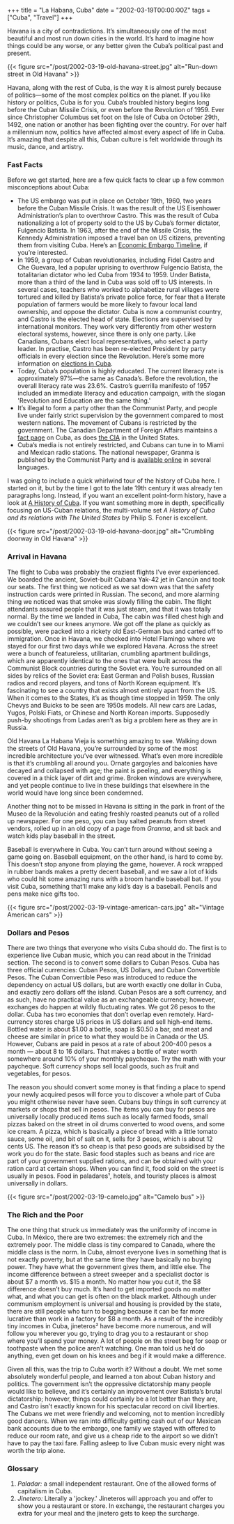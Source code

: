 +++
title = "La Habana, Cuba"
date = "2002-03-19T00:00:00Z"
tags = ["Cuba", "Travel"]
+++

Havana is a city of contradictions. It’s simultaneously one of the most
beautiful and most run down cities in the world. It’s hard to imagine how
things could be any worse, or any better given the Cuba’s political past and
present.<!--more-->

{{< figure src="/post/2002-03-19-old-havana-street.jpg"
    alt="Run-down street in Old Havana" >}}

Havana, along with the rest of Cuba, is the way it is almost purely because of
politics—some of the most complex politics on the planet. If you like history
or politics, Cuba is for you.  Cuba’s troubled history begins long before the
Cuban Missile Crisis, or even before the Revolution of 1959. Ever since
Christopher Columbus set foot on the Isle of Cuba on October 29th, 1492, one
nation or another has been fighting over the country. For over half a
millennium now, politics have affected almost every aspect of life in Cuba.
It’s amazing that despite all this, Cuban culture is felt worldwide through its
music, dance, and artistry.

### Fast Facts

Before we get started, here are a few quick facts to clear up a few common
misconceptions about Cuba:

* The US embargo was put in place on October 19th, 1960, two years before the
  Cuban Missile Crisis. It was the result of the US Eisenhower Administration’s
  plan to overthrow Castro. This was the result of Cuba nationalizing a lot of
  property sold to the US by Cuba’s former dictator, Fulgencio Batista. In
  1963, after the end of the Missile Crisis, the Kennedy Administration imposed
  a travel ban on US citizens, preventing them from visiting Cuba. Here’s an
  [Economic Embargo Timeline][embargo_timeline], if you’re interested.
* In 1959, a group of Cuban revolutionaries, including Fidel Castro and Che
  Guevara, led a popular uprising to overthrow Fulgencio Batista, the
  totalitarian dictator who led Cuba from 1934 to 1959. Under Batista, more
  than a third of the land in Cuba was sold off to US interests. In several
  cases, teachers who worked to alphabetize rural villages were tortured and
  killed by Batista’s private police force, for fear that a literate population
  of farmers would be more likely to favour local land ownership, and oppose
  the dictator. Cuba is now a communist country, and Castro is the elected head
  of state. Elections are supervised by international monitors. They work very
  differently from other western electoral systems, however, since there is
  only one party. Like Canadians, Cubans elect local representatives, who
  select a party leader. In practise, Castro has been re-elected President by
  party officials in every election since the Revolution.  Here’s some more
  information on [elections in Cuba][elections_in_cuba].
* Today, Cuba’s population is highly educated. The current literacy rate is
  approximately 97%—the same as Canada’s. Before the revolution, the overall
  literacy rate was 23.6%. Castro’s guerrilla manifesto of 1957 included an
  immediate literacy and education campaign, with the slogan 'Revolution and
  Education are the same thing.'
* It’s illegal to form a party other than the Communist Party, and people live
  under fairly strict supervision by the government compared to most western
  nations.  The movement of Cubans is restricted by the government. The
  Canadian Department of Foreign Affairs maintains a [fact page][gc_cuba_facts]
  on Cuba, as does [the CIA][cia_cuba_facts] in the United States.
* Cuba’s media is not entirely restricted, and Cubans can tune in to Miami and
  Mexican radio stations. The national newspaper, Granma is published by the
  Communist Party and is [available online][granma] in several languages.

I was going to include a quick whirlwind tour of the history of Cuba here. I
started on it, but by the time I got to the late 19th century it was already
ten paragraphs long. Instead, if you want an excellent point-form history, have
a look at [A History of Cuba][history_of_cuba]. If you want something more in
depth, specifically focusing on US-Cuban relations, the multi-volume set *A
History of Cuba and its relations with The United States* by Philip S. Foner is
excellent.

{{< figure src="/post/2002-03-19-old-havana-door.jpg"
    alt="Crumbling doorway in Old Havana" >}}

### Arrival in Havana

The flight to Cuba was probably the craziest flights I’ve ever experienced. We
boarded the ancient, Soviet-built Cubana Yak-42 jet in Cancún and took our
seats. The first thing we noticed as we sat down was that the safety
instruction cards were printed in Russian. The second, and more alarming thing
we noticed was that smoke was slowly filling the cabin. The flight attendants
assured people that it was just steam, and that it was totally normal. By the
time we landed in Cuba, The cabin was filled chest high and we couldn’t see our
knees anymore. We got off the plane as quickly as possible, were packed into a
rickety old East-German bus and carted off to immigration.  Once in Havana, we
checked into Hotel Flamingo where we stayed for our first two days while we
explored Havana. Across the street were a bunch of featureless, utilitarian,
crumbling apartment buildings, which are apparently identical to the ones that
were built across the Communist Block countries during the Soviet era. You’re
surrounded on all sides by relics of the Soviet era: East German and Polish
buses, Russian radios and record players, and tons of North Korean equipment.
It’s fascinating to see a country that exists almost entirely apart from the
US. When it comes to the States, it’s as though time stopped in 1959. The only
Chevys and Buicks to be seen are 1950s models. All new cars are Ladas, Yugos,
Polski Fiats, or Chinese and North Korean imports. Supposedly push-by shootings
from Ladas aren’t as big a problem here as they are in Russia.

Old Havana La Habana Vieja is something amazing to see. Walking down the
streets of Old Havana, you’re surrounded by some of the most incredible
architecture you’ve ever witnessed. What’s even more incredible is that it’s
crumbling all around you. Ornate gargoyles and balconies have decayed and
collapsed with age; the paint is peeling, and everything is covered in a thick
layer of dirt and grime. Broken windows are everywhere, and yet people continue
to live in these buildings that elsewhere in the world would have long since
been condemned.

Another thing not to be missed in Havana is sitting in the park in front of the
Museo de la Revolución and eating freshly roasted peanuts out of a rolled up
newspaper. For one peso, you can buy salted peanuts from street vendors, rolled
up in an old copy of a page from *Granma*, and sit back and watch kids play
baseball in the street.

Baseball is everywhere in Cuba. You can’t turn around without seeing a game
going on. Baseball equipment, on the other hand, is hard to come by. This
doesn’t stop anyone from playing the game, however. A rock wrapped in rubber
bands makes a pretty decent baseball, and we saw a lot of kids who could hit
some amazing runs with a broom handle baseball bat. If you visit Cuba,
something that’ll make any kid’s day is a baseball. Pencils and pens make nice
gifts too.

{{< figure src="/post/2002-03-19-vintage-american-cars.jpg"
    alt="Vintage American cars" >}}

### Dollars and Pesos

There are two things that everyone who visits Cuba should do. The first is to
experience live Cuban music, which you can read about in the Trinidad section.
The second is to convert some dollars to Cuban Pesos. Cuba has three official
currencies: Cuban Pesos, US Dollars, and Cuban Convertible Pesos. The Cuban
Convertible Peso was introduced to reduce the dependency on actual US dollars,
but are worth exactly one dollar in Cuba, and exactly zero dollars off the
island. Cuban Pesos are a soft currency, and as such, have no practical value
as an exchangeable currency; however, exchanges do happen at wildly fluctuating
rates. We got 26 pesos to the dollar.  Cuba has two economies that don’t
overlap even remotely. Hard-currency stores charge US prices in US dollars and
sell high-end items. Bottled water is about $1.00 a bottle, soap is $0.50 a
bar, and meat and cheese are similar in price to what they would be in Canada
or the US. However, Cubans are paid in pesos at a rate of about 200-400 pesos a
month — about 8 to 16 dollars. That makes a bottle of water worth somewhere
around 10% of your monthly paycheque. Try the math with your paycheque. Soft
currency shops sell local goods, such as fruit and vegetables, for pesos.

The reason you should convert some money is that finding a place to spend your
newly acquired pesos will force you to discover a whole part of Cuba you might
otherwise never have seen. Cubans buy things in soft currency at markets or
shops that sell in pesos. The items you can buy for pesos are universally
locally produced items such as locally farmed foods, small pizzas baked on the
street in oil drums converted to wood ovens, and some ice cream. A pizza, which
is basically a piece of bread with a little tomato sauce, some oil, and bit of
salt on it, sells for 3 pesos, which is about 12 cents US. The reason it’s so
cheap is that peso goods are subsidised by the work you do for the state. Basic
food staples such as beans and rice are part of your government supplied
rations, and can be obtained with your ration card at certain shops. When you
can find it, food sold on the street is usually in pesos. Food in paladares¹,
hotels, and touristy places is almost universally in dollars.

{{< figure src="/post/2002-03-19-camelo.jpg" alt="Camelo bus" >}}

### The Rich and the Poor

The one thing that struck us immediately was the uniformity of income in Cuba.
In México, there are two extremes: the extremely rich and the extremely poor.
The middle class is tiny compared to Canada, where the middle class is the
norm. In Cuba, almost everyone lives in something that is not exactly poverty,
but at the same time they have basically no buying power. They have what the
government gives them, and little else. The income difference between a street
sweeper and a specialist doctor is about $7 a month vs. $15 a month. No matter
how you cut it, the $8 difference doesn’t buy much. It’s hard to get imported
goods no matter what, and what you can get is often on the black market.
Although under communism employment is universal and housing is provided by the
state, there are still people who turn to begging because it can be far more
lucrative than work in a factory for $8 a month. As a result of the incredibly
tiny incomes in Cuba, jineteros² have become more numerous, and will follow you
wherever you go, trying to drag you to a restaurant or shop where you’ll spend
your money. A lot of people on the street beg for soap or toothpaste when the
police aren’t watching. One man told us he’d do anything, even get down on his
knees and beg if it would make a difference.

Given all this, was the trip to Cuba worth it? Without a doubt. We met some
absolutely wonderful people, and learned a ton about Cuban history and
politics. The government isn’t the oppressive dictatorship many people would
like to believe, and it’s certainly an improvement over Batista’s brutal
dictatorship; however, things could certainly be a lot better than they are,
and Castro isn’t exactly known for his spectacular record on civil liberties.
The Cubans we met were friendly and welcoming, not to mention incredibly good
dancers. When we ran into difficulty getting cash out of our Mexican bank
accounts due to the embargo, one family we stayed with offered to reduce our
room rate, and give us a cheap ride to the airport so we didn’t have to pay the
taxi fare. Falling asleep to live Cuban music every night was worth the trip
alone.

### Glossary

1. *Paladar:* a small independent restaurant. One of the allowed forms of
   capitalism in Cuba.
1. *Jinetero:* Literally a 'jockey.' Jineteros will approach you and offer to
   show you a restaurant or store. In exchange, the restaurant charges you
   extra for your meal and the jinetero gets to keep the surcharge.

[embargo_timeline]: http://www.historyofcuba.com/history/funfacts/embargo.htm
[elections_in_cuba]: http://dodgson.ucsd.edu/las/cuba/1990-2001.htm
[gc_cuba_facts]: https://travel.gc.ca/destinations/cuba
[cia_cuba_facts]: https://www.cia.gov/library/publications/resources/the-world-factbook/geos/cu.html
[granma]: http://www.granma.cu/
[history_of_cuba]: http://www.historyofcuba.com/
